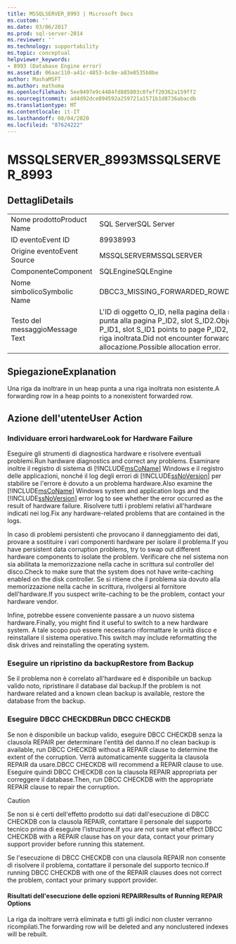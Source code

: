 ```yaml
---
title: MSSQLSERVER_8993 | Microsoft Docs
ms.custom: ''
ms.date: 03/06/2017
ms.prod: sql-server-2014
ms.reviewer: ''
ms.technology: supportability
ms.topic: conceptual
helpviewer_keywords:
- 8993 (Database Engine error)
ms.assetid: 06aac110-a41c-4853-bc8e-a83e8535b8be
author: MashaMSFT
ms.author: mathoma
ms.openlocfilehash: 5ee9497e9c4484fd885803c0feff20362a159ff2
ms.sourcegitcommit: ad4d92dce894592a259721a1571b1d8736abacdb
ms.translationtype: MT
ms.contentlocale: it-IT
ms.lasthandoff: 08/04/2020
ms.locfileid: "87624222"
---
```

# <a name="mssqlserver_8993"></a><span data-ttu-id="17092-102">MSSQLSERVER_8993</span><span class="sxs-lookup"><span data-stu-id="17092-102">MSSQLSERVER_8993</span></span>
    
## <a name="details"></a><span data-ttu-id="17092-103">Dettagli</span><span class="sxs-lookup"><span data-stu-id="17092-103">Details</span></span>  
  
|||  
|-|-|  
|<span data-ttu-id="17092-104">Nome prodotto</span><span class="sxs-lookup"><span data-stu-id="17092-104">Product Name</span></span>|<span data-ttu-id="17092-105">SQL Server</span><span class="sxs-lookup"><span data-stu-id="17092-105">SQL Server</span></span>|  
|<span data-ttu-id="17092-106">ID evento</span><span class="sxs-lookup"><span data-stu-id="17092-106">Event ID</span></span>|<span data-ttu-id="17092-107">8993</span><span class="sxs-lookup"><span data-stu-id="17092-107">8993</span></span>|  
|<span data-ttu-id="17092-108">Origine evento</span><span class="sxs-lookup"><span data-stu-id="17092-108">Event Source</span></span>|<span data-ttu-id="17092-109">MSSQLSERVER</span><span class="sxs-lookup"><span data-stu-id="17092-109">MSSQLSERVER</span></span>|  
|<span data-ttu-id="17092-110">Componente</span><span class="sxs-lookup"><span data-stu-id="17092-110">Component</span></span>|<span data-ttu-id="17092-111">SQLEngine</span><span class="sxs-lookup"><span data-stu-id="17092-111">SQLEngine</span></span>|  
|<span data-ttu-id="17092-112">Nome simbolico</span><span class="sxs-lookup"><span data-stu-id="17092-112">Symbolic Name</span></span>|<span data-ttu-id="17092-113">DBCC3_MISSING_FORWARDED_ROW</span><span class="sxs-lookup"><span data-stu-id="17092-113">DBCC3_MISSING_FORWARDED_ROW</span></span>|  
|<span data-ttu-id="17092-114">Testo del messaggio</span><span class="sxs-lookup"><span data-stu-id="17092-114">Message Text</span></span>|<span data-ttu-id="17092-115">L'ID di oggetto O_ID, nella pagina della riga da inoltrare P_ID1, slot S_ID1 punta alla pagina P_ID2, slot S_ID2.</span><span class="sxs-lookup"><span data-stu-id="17092-115">Object ID O_ID, forwarding row page P_ID1, slot S_ID1 points to page P_ID2, slot S_ID2.</span></span> <span data-ttu-id="17092-116">Impossibile trovare la riga inoltrata.</span><span class="sxs-lookup"><span data-stu-id="17092-116">Did not encounter forwarded row.</span></span> <span data-ttu-id="17092-117">Possibile errore di allocazione.</span><span class="sxs-lookup"><span data-stu-id="17092-117">Possible allocation error.</span></span>|  
  
## <a name="explanation"></a><span data-ttu-id="17092-118">Spiegazione</span><span class="sxs-lookup"><span data-stu-id="17092-118">Explanation</span></span>  
 <span data-ttu-id="17092-119">Una riga da inoltrare in un heap punta a una riga inoltrata non esistente.</span><span class="sxs-lookup"><span data-stu-id="17092-119">A forwarding row in a heap points to a nonexistent forwarded row.</span></span>  
  
## <a name="user-action"></a><span data-ttu-id="17092-120">Azione dell'utente</span><span class="sxs-lookup"><span data-stu-id="17092-120">User Action</span></span>  
  
### <a name="look-for-hardware-failure"></a><span data-ttu-id="17092-121">Individuare errori hardware</span><span class="sxs-lookup"><span data-stu-id="17092-121">Look for Hardware Failure</span></span>  
 <span data-ttu-id="17092-122">Eseguire gli strumenti di diagnostica hardware e risolvere eventuali problemi.</span><span class="sxs-lookup"><span data-stu-id="17092-122">Run hardware diagnostics and correct any problems.</span></span> <span data-ttu-id="17092-123">Esaminare inoltre il registro di sistema di [!INCLUDE[msCoName](../../includes/msconame-md.md)] Windows e il registro delle applicazioni, nonché il log degli errori di [!INCLUDE[ssNoVersion](../../includes/ssnoversion-md.md)] per stabilire se l'errore è dovuto a un problema hardware.</span><span class="sxs-lookup"><span data-stu-id="17092-123">Also examine the [!INCLUDE[msCoName](../../includes/msconame-md.md)] Windows system and application logs and the [!INCLUDE[ssNoVersion](../../includes/ssnoversion-md.md)] error log to see whether the error occurred as the result of hardware failure.</span></span> <span data-ttu-id="17092-124">Risolvere tutti i problemi relativi all'hardware indicati nei log.</span><span class="sxs-lookup"><span data-stu-id="17092-124">Fix any hardware-related problems that are contained in the logs.</span></span>  
  
 <span data-ttu-id="17092-125">In caso di problemi persistenti che provocano il danneggiamento dei dati, provare a sostituire i vari componenti hardware per isolare il problema.</span><span class="sxs-lookup"><span data-stu-id="17092-125">If you have persistent data corruption problems, try to swap out different hardware components to isolate the problem.</span></span> <span data-ttu-id="17092-126">Verificare che nel sistema non sia abilitata la memorizzazione nella cache in scrittura sul controller del disco.</span><span class="sxs-lookup"><span data-stu-id="17092-126">Check to make sure that the system does not have write-caching enabled on the disk controller.</span></span> <span data-ttu-id="17092-127">Se si ritiene che il problema sia dovuto alla memorizzazione nella cache in scrittura, rivolgersi al fornitore dell'hardware.</span><span class="sxs-lookup"><span data-stu-id="17092-127">If you suspect write-caching to be the problem, contact your hardware vendor.</span></span>  
  
 <span data-ttu-id="17092-128">Infine, potrebbe essere conveniente passare a un nuovo sistema hardware.</span><span class="sxs-lookup"><span data-stu-id="17092-128">Finally, you might find it useful to switch to a new hardware system.</span></span> <span data-ttu-id="17092-129">A tale scopo può essere necessario riformattare le unità disco e reinstallare il sistema operativo.</span><span class="sxs-lookup"><span data-stu-id="17092-129">This switch may include reformatting the disk drives and reinstalling the operating system.</span></span>  
  
### <a name="restore-from-backup"></a><span data-ttu-id="17092-130">Eseguire un ripristino da backup</span><span class="sxs-lookup"><span data-stu-id="17092-130">Restore from Backup</span></span>  
 <span data-ttu-id="17092-131">Se il problema non è correlato all'hardware ed è disponibile un backup valido noto, ripristinare il database dal backup.</span><span class="sxs-lookup"><span data-stu-id="17092-131">If the problem is not hardware related and a known clean backup is available, restore the database from the backup.</span></span>  
  
### <a name="run-dbcc-checkdb"></a><span data-ttu-id="17092-132">Eseguire DBCC CHECKDB</span><span class="sxs-lookup"><span data-stu-id="17092-132">Run DBCC CHECKDB</span></span>  
 <span data-ttu-id="17092-133">Se non è disponibile un backup valido, eseguire DBCC CHECKDB senza la clausola REPAIR per determinare l'entità del danno.</span><span class="sxs-lookup"><span data-stu-id="17092-133">If no clean backup is available, run DBCC CHECKDB without a REPAIR clause to determine the extent of the corruption.</span></span> <span data-ttu-id="17092-134">Verrà automaticamente suggerita la clausola REPAIR da usare.</span><span class="sxs-lookup"><span data-stu-id="17092-134">DBCC CHECKDB will recommend a REPAIR clause to use.</span></span> <span data-ttu-id="17092-135">Eseguire quindi DBCC CHECKDB con la clausola REPAIR appropriata per correggere il database.</span><span class="sxs-lookup"><span data-stu-id="17092-135">Then, run DBCC CHECKDB with the appropriate REPAIR clause to repair the corruption.</span></span>  
  
> [!CAUTION]  
>  <span data-ttu-id="17092-136">Se non si è certi dell'effetto prodotto sui dati dall'esecuzione di DBCC CHECKDB con la clausola REPAIR, contattare il personale del supporto tecnico prima di eseguire l'istruzione.</span><span class="sxs-lookup"><span data-stu-id="17092-136">If you are not sure what effect DBCC CHECKDB with a REPAIR clause has on your data, contact your primary support provider before running this statement.</span></span>  
  
 <span data-ttu-id="17092-137">Se l'esecuzione di DBCC CHECKDB con una clausola REPAIR non consente di risolvere il problema, contattare il personale del supporto tecnico.</span><span class="sxs-lookup"><span data-stu-id="17092-137">If running DBCC CHECKDB with one of the REPAIR clauses does not correct the problem, contact your primary support provider.</span></span>  
  
#### <a name="results-of-running-repair-options"></a><span data-ttu-id="17092-138">Risultati dell'esecuzione delle opzioni REPAIR</span><span class="sxs-lookup"><span data-stu-id="17092-138">Results of Running REPAIR Options</span></span>  
 <span data-ttu-id="17092-139">La riga da inoltrare verrà eliminata e tutti gli indici non cluster verranno ricompilati.</span><span class="sxs-lookup"><span data-stu-id="17092-139">The forwarding row will be deleted and any nonclustered indexes will be rebuilt.</span></span>  
  
  
